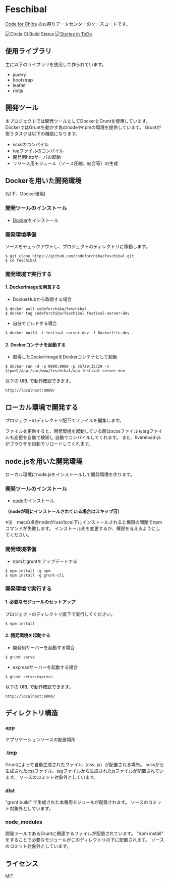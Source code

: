# Feschibal

[Code for Chiba](http://code4chiba.org) のお祭りデータセンターのソースコードです。

![Circle CI Build Status](https://circleci.com/gh/codeforchiba/feschibal/tree/master.svg?style=shield&circle-token=55757713b71498526946dbfceaf48a286a776a90)
[![Stories in ToDo](https://badge.waffle.io/codeforchiba/feschibal.svg?label=todo&title=ToDo)](http://waffle.io/codeforchiba/feschibal)

## 使用ライブラリ

主に以下のライブラリを使用して作られています。

- jquery
- bootstrap
- leaflet
- riotjs

## 開発ツール

本プロジェクトでは開発ツールとしてDockerとGruntを使用しています。
DockerではGruntを動かす為のnodeやnpmの環境を提供しています。
Gruntが担うタスクは以下の機能になります。

- scssのコンパイル
- tagファイルのコンパイル
- 開発用httpサーバの起動
- リリース用モジュール（ソース圧縮、結合等）の生成

## Dockerを用いた開発環境
(以下、Docker環境)
### 開発ツールのインストール
- [Docker](https://www.docker.com/products/overview)をインストール

### 開発環境準備
ソースをチェックアウトし、プロジェクトのディレクトリに移動します。

```
$ git clone https://github.com/codeforchiba/feschibal.git
$ cd feschibal
```
### 開発環境で実行する
#### 1. DockerImageを用意する

- DockerHubから取得する場合
```
$ docker pull codeforchiba/feschibal
$ docker tag codeforchiba/feschibal festival-server-dev
```

- 自分でビルドする場合
```
$ docker build -t festival-server-dev -f Dockerfile.dev .
```

#### 2. Dockerコンテナを起動する
- 取得したDockerImageをDockerコンテナとして起動
```
$ docker run -d -p 9000:9000 -p 35729:35729 -v $(pwd)/app:/var/www/feschibal/app festival-server-dev
```

以下の URL で動作確認できます。
```
http://localhost:9000/
```

## ローカル環境で開発する
プロジェクトのディレクトリ配下でファイルを編集します。

ファイルを更新すると、開発環境を起動している間はscssファイルもtagファイルも変更を自動で検知し
自動でコンパイルしてくれます。
また、livereload-jsがブラウザを自動でリロードしてくれます。

## node.jsを用いた開発環境
ローカル環境にnode.jsをインストールして開発環境を作ります。
### 開発ツールのインストール
- [node](https://nodejs.org/en/)のインストール

**（nodeが既にインストールされている場合はスキップ可）**

※注　macの場合nodeが/usr/local下にインストールされると権限の問題でnpmコマンドが失敗します。
インストール先を変更するか、権限を与えるようにしてください。

### 開発環境準備
- npmとgruntをアップデートする

```
$ npm install -g npm
$ npm install -g grunt-cli
```

### 開発環境で実行する
#### 1. 必要なモジュールのセットアップ
プロジェクトのディレクトリ直下で実行してください。
```
$ npm install
```

#### 2. 開発環境を起動する

- 開発用サーバーを起動する場合
```
$ grunt serve
```

- expressサーバーを起動する場合
```
$ grunt serve:express
```

以下の URL で動作確認できます。
```
http://localhost:9000/
```

## ディレクトリ構造

### app

アプリケーションソースの配置場所

### .tmp

Gruntによって自動生成されたファイル（css, js）が配置される場所。
scssから生成されたcssファイル。tagファイルから生成されたjsファイルが配置されています。
ソースのコミット対象外としています。

### dist

"grunt build" で生成された本番用モジュールが配置されます。
ソースのコミット対象外としています。

### node_modules

開発ツールであるGruntに関連するファイルが配置されています。
"npm install" をすることで必要なモジュールがこのディレクトリの下に配置されます。
ソースのコミット対象外としています。

## ライセンス

MIT
